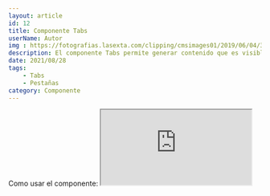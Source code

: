 ```yaml
---
layout: article
id: 12
title: Componente Tabs
userName: Autor
img : https://fotografias.lasexta.com/clipping/cmsimages01/2019/06/04/3EC08BDA-7BE1-4413-A831-277039B478B9/default.jpg?crop=4279,2408,x0,y577&width=1900&height=1069&optimize=low
description: El componente Tabs permite generar contenido que es visible dependiendo de la pestaña seleccionada.
date: 2021/08/28
tags:
    - Tabs
    - Pestañas
category: Componente
---
```


<script>
    import Seo from '$lib/Components/Framework/Seo.svelte';
    import Container from '$lib/Components/Framework/Container.svelte';
    import Column from '$lib/Components/Framework/Column.svelte';
    import { Iframe, Hn, List } from '$lib/Components/Framework/Html/html.js';
    import Signage from '$lib/Components/Framework/Signage.svelte';
    import { Tabs, TabList, TabPanel, Tab } from '$lib/Components/Framework/Tabs/tabs.js';

    let opciones= [
        'Puedes añadir cualquier contenido en el contenedor o títulos del componente',
        'Completamente adaptativa a todos los dispositivos'
    ];
</script>

<Seo 
    title={title}
    description={description}
    type="website"
    img={img}
/>

<!-- Como usar el componente: -->
<Container class="medium padding">
    <Hn type="h2">Como usar el componente:</Hn>
    <Signage class="default word-break" icon="fas fa-sitemap" text="Directorio: $lib/Components/Framework/Tabs/tabs.js"/>
    <Column class="col-2">
        <Iframe title="Código del componente" class="code m-top" src="https://carbon.now.sh/embed/PKf4betZW96aRpIX8ZUR" />
        <div>
            <p class="text-justify">Importa el componente. Copia y pega el código de ejemplo que te muestro al lado de este mismo texto.</p>
            <List class="li-disc" list={opciones}/>
        </div>
    </Column>
</Container>
<Container class="medium padding">
    <Hn type="h2" class="title">Ejemplo:</Hn>
    <Tabs>
        <TabList>
            <Tab>1º Pestaña</Tab>
            <Tab>2º Pestaña</Tab>
        </TabList>
        <TabPanel>
            <h2>Contenido de la 1º pestaña</h2>
        </TabPanel>
        <TabPanel>
            <h2>Contenido de la 2º pestaña</h2>
        </TabPanel>
    </Tabs>
</Container>